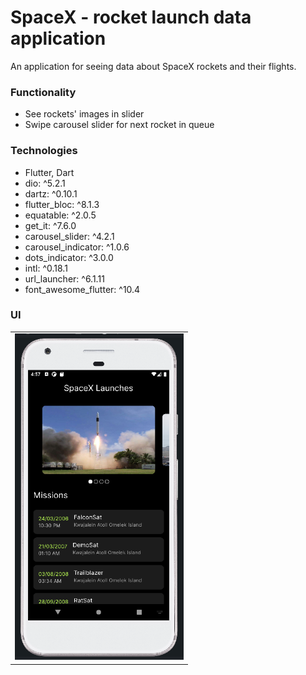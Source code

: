 # SpaceX - rocket launch data application
An application for seeing data about SpaceX rockets and their flights.

### Functionality
- See rockets' images in slider
- Swipe carousel slider for next rocket in queue

### Technologies
- Flutter, Dart
- dio: ^5.2.1
- dartz: ^0.10.1
- flutter_bloc: ^8.1.3
- equatable: ^2.0.5
- get_it: ^7.6.0
- carousel_slider: ^4.2.1
- carousel_indicator: ^1.0.6
- dots_indicator: ^3.0.0
- intl: ^0.18.1
- url_launcher: ^6.1.11
- font_awesome_flutter: ^10.4


### UI

<table>
  <tr>
    <td align="center">
      <img src="./assets/readme/img.png" width="270" />
    </td>
  </tr>
